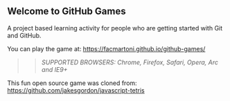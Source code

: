 ## Welcome to GitHub Games

A project based learning activity for people who are getting started with Git and GitHub.

You can play the game at: https://facmartoni.github.io/github-games/

>> _*SUPPORTED BROWSERS*: Chrome, Firefox, Safari, Opera, Arc and IE9+_

This fun open source game was cloned from: https://github.com/jakesgordon/javascript-tetris
